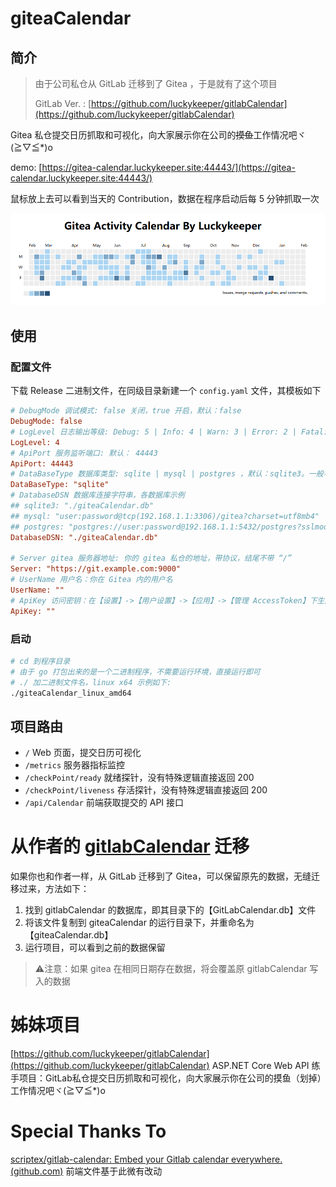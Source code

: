 # giteaCalendar

## 简介

> 由于公司私仓从 GitLab 迁移到了 Gitea ，于是就有了这个项目
>
> GitLab Ver. : [https://github.com/luckykeeper/gitlabCalendar](https://github.com/luckykeeper/gitlabCalendar)

Gitea 私仓提交日历抓取和可视化，向大家展示你在公司的~~摸鱼~~工作情况吧ヾ(≧▽≦*)o

demo: [https://gitea-calendar.luckykeeper.site:44443/](https://gitea-calendar.luckykeeper.site:44443/)

鼠标放上去可以看到当天的 Contribution，数据在程序启动后每 5 分钟抓取一次

![demo](./images/demo.png)

## 使用

### 配置文件

下载 Release 二进制文件，在同级目录新建一个 `config.yaml` 文件，其模板如下

```ini
# DebugMode 调试模式: false 关闭，true 开启，默认：false
DebugMode: false
# LogLevel 日志输出等级: Debug: 5 | Info: 4 | Warn: 3 | Error: 2 | Fatal: 1 , 默认： 4
LogLevel: 4
# ApiPort 服务监听端口: 默认： 44443
ApiPort: 44443
# DataBaseType 数据库类型: sqlite | mysql | postgres ，默认：sqlite3。一般不需要使用非 sqlite 数据库
DataBaseType: "sqlite"
# DatabaseDSN 数据库连接字符串，各数据库示例
## sqlite3: "./giteaCalendar.db"
## mysql: "user:password@tcp(192.168.1.1:3306)/gitea?charset=utf8mb4"
## postgres: "postgres://user:password@192.168.1.1:5432/postgres?sslmode=disable"
DatabaseDSN: "./giteaCalendar.db"

# Server gitea 服务器地址: 你的 gitea 私仓的地址，带协议，结尾不带 “/”
Server: "https://git.example.com:9000"
# UserName 用户名：你在 Gitea 内的用户名
UserName: ""
# ApiKey 访问密钥：在【设置】->【用户设置】->【应用】->【管理 AccessToken】下生成的访问令牌
ApiKey: ""
```

### 启动

```bash
# cd 到程序目录
# 由于 go 打包出来的是一个二进制程序，不需要运行环境，直接运行即可
# ./ 加二进制文件名，linux x64 示例如下:
./giteaCalendar_linux_amd64
```

## 项目路由

- `/` Web 页面，提交日历可视化
- `/metrics` 服务器指标监控
- `/checkPoint/ready` 就绪探针，没有特殊逻辑直接返回 200
- `/checkPoint/liveness` 存活探针，没有特殊逻辑直接返回 200
- `/api/Calendar` 前端获取提交的 API 接口

# 从作者的 [gitlabCalendar]((https://github.com/luckykeeper/gitlabCalendar)) 迁移

如果你也和作者一样，从 GitLab 迁移到了 Gitea，可以保留原先的数据，无缝迁移过来，方法如下：

1. 找到 gitlabCalendar 的数据库，即其目录下的【GitLabCalendar.db】文件
2. 将该文件复制到 giteaCalendar 的运行目录下，并重命名为【giteaCalendar.db】
3. 运行项目，可以看到之前的数据保留

> ⚠注意：如果 gitea 在相同日期存在数据，将会覆盖原 gitlabCalendar 写入的数据

# 姊妹项目

[https://github.com/luckykeeper/gitlabCalendar](https://github.com/luckykeeper/gitlabCalendar) ASP.NET Core Web API 练手项目：GitLab私仓提交日历抓取和可视化，向大家展示你在公司的摸鱼（划掉）工作情况吧ヾ(≧▽≦*)o

# Special  Thanks  To

[scriptex/gitlab-calendar: Embed your Gitlab calendar everywhere. (github.com)](https://github.com/scriptex/gitlab-calendar) 前端文件基于此微有改动
